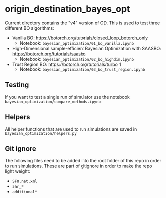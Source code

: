 # origin_destination_bayes_opt

Current directory contains the "v4" version of OD. This is used to test three different BO algorithms:
- Vanilla BO: https://botorch.org/tutorials/closed_loop_botorch_only
  - Notebook: `bayesian_optimization/01_bo_vanilla.ipynb`
- High-Dimensional sample-efficient Bayesian Optimization with SAASBO: https://botorch.org/tutorials/saasbo
  - Notebook: `bayesian_optimization/02_bo_highdim.ipynb`
- Trust Region BO: https://botorch.org/tutorials/turbo_1
  - Notebook: `bayesian_optimization/03_bo_trust_region.ipynb`


## Testing

If you want to test a single run of simulator use the notebook `bayesian_optimization/compare_methods.ipynb`

## Helpers

All helper functions that are used to run simulations are saved in `bayesian_optimization/helpers.py`

## Git ignore
The following files need to be added into the root folder of this repo in order to run simulations. These are part of gitignore in order to make the repo light weight:
- `SFO.net.xml`
- `5hr_*`
- `additional*`